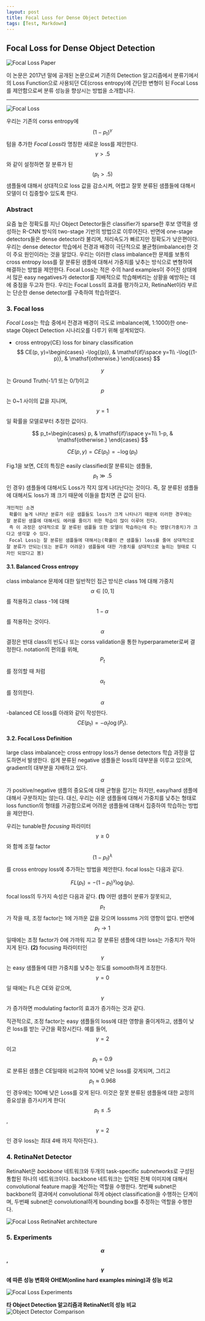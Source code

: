 ```yaml
---
layout: post
title: Focal Loss for Dense Object Detection
tags: [Test, Markdown]
---
```


## Focal Loss for Dense Object Detection

![Focal Loss Paper](https://github.com/uk-kim/uk-kim.github.io/blob/master/_posts/2018-12-07-Focal-loss-for-dense-object-detection/focal_loss_paper.png?raw=true)

이 논문은 2017년 말에 공개된 논문으로써 기존의 Detection 알고리즘에서 분류기에서의 Loss Function으로 사용되던 CE(cross entropy)에 간단한 변형이 된 Focal Loss를 제안함으로써 분류 성능을 향상시는 방법을 소개합니다.

---

![Focal Loss](https://github.com/uk-kim/uk-kim.github.io/blob/master/_posts/2018-12-07-Focal-loss-for-dense-object-detection/ce_fl_compare_along_gamma.png?raw=true)

우리는 기존의 corss entropy에 $$(1-p_t)^\gamma$$ 텀을 추가한 <i>Focal Loss</i>라 명칭한 새로운 loss를 제안한다. $$\gamma > .5$$ 와 같이 설정하면 잘 분류가 된 $$(p_t > .5)$$ 샘플들에 대해서 상대적으로 loss 값을 감소시켜, 어렵고 잘못 분류된 샘플들에 대해서 모델이 더 집중할수 있도록 한다.

### Abstract
요즘 높은 정확도를 지닌 Object Detector들은 classifier가 sparse한 후보 영역을 생성하는 R-CNN 방식의 two-stage 기반의 방법으로 이루어진다. 반면에 one-stage detectors들은 dense detector라 불리며, 처리속도가 빠르지만 정확도가 낮은편이다.
우리는 dense detector 학습에서 전경과 배경이 극단적으로 불균형(imbalance)한 것이 주요 원인이라는 것을 알았다.
우리는 이러한 class imbalance한 문제를 보통의 cross entropy loss를 잘 분류된 샘플에 대해서 가중치를 낮추는 방식으로 변형하여 해결하는 방법을 제안한다.
Focal Loss는 적은 수의 hard examples이 주어진 상태에서 많은 easy negatives가 detector를 지배적으로 학습해버리는 상황을 예방하는 데에 중점을 두고자 한다.
우리는 Focal Loss의 효과를 평가하고자, RetinaNet이라 부르는 단순한 dense detector를 구축하여 학습하였다.


### 3. Focal loss
<i>Focal Loss</i>는 학습 중에서 전경과 배경이 극도로 imbalance(예, 1:1000)한 one-stage Object Detection 시나리오를 다루기 위해 설계되었다.

* cross entropy(CE) loss for binary classification
$$
CE(p, y)=\begin{cases}
-\log{(p)}, & \mathsf{if}\space y=1\\
-\log{(1-p)}, & \mathsf{otherwise.}
\end{cases}
$$

$$y$$는 Ground Truth(-1/1 또는 0/1)이고 $$p$$는 0~1 사이의 값을 지니며, $$y=1$$일 확률을 모델로부터 추정한 값이다.

$$
p_t=\begin{cases}
p, & \mathsf{if}\space y=1\\
1-p, & \mathsf{otherwise.}
\end{cases}
$$

$$CE(p,y)=CE(p_t)=-\log{(p_t)}$$

Fig.1을 보면, CE의 특징은 easily classified(잘 분류되는 샘플들, $$p_t \gg .5$$인 경우) 샘플들에 대해서도 Loss가 작지 않게 나타난다는 것이다. 즉, 잘 분류된 샘플들에 대해서도 loss가 꽤 크기 때문에 이들을 합치면 큰 값이 된다.
```
개인적인 소견
 확률이 높게 나타난 분류가 쉬운 샘플들도 loss가 크게 나타나기 때문에 이러한 경우에는 잘 분류된 샘플에 대해서도 에러를 줄이기 위한 학습이 많이 이루어 진다.
 즉 이 과정은 상대적으로 잘 분류된 샘플들 또한 모델이 학습하는데 주는 영향(가중치)가 크다고 생각할 수 있다.
 Focal Loss는 잘 분류된 샘플들에 대해서는(확률이 큰 샘플들) loss를 줄여 상대적으로 잘 분류가 안되는(또는 분류가 어려운) 샘플들에 대한 가중치를 상대적으로 높히는 형태로 디자인 되었다고 봄)
```

#### 3.1. Balanced Cross entropy
class imbalance 문제에 대한 일반적인 접근 방식은 class 1에 대해 가중치 $$\alpha \in{[0, 1]}$$를 적용하고 class -1에 대해 $$1-\alpha$$를 적용하는 것이다. $$\alpha$$ 결정은 반대 class의 빈도나 또는 corss validation을 통한 hyperparameter로써 결정한다. notation의 편의를 위해, $$P_t$$를 정의할 때 처럼 $$\alpha_t$$를 정의한다.
$$\alpha$$-balanced CE loss를 아래와 같이 작성한다.
$$
CE(p_t)=-\alpha_t \log{(P_t)}.
$$

#### 3.2. Focal Loss Definition
large class imbalance는 cross entropy loss가 dense detectors 학습 과정을 압도하면서 발생한다. 쉽게 분류된 negative 샘플들은 loss의 대부분을 이루고 있으며, gradient의 대부분을 지배하고 있다.

$$\alpha$$ 가 positive/negative 샘플의 중요도에 대해 균형을 잡기는 하지만, easy/hard 샘플에 대해서 구분하지는 않는다.
대신, 우리는 쉬운 샘플들에 대해서 가중치를 낮추는 형태로 loss function의 형태를 가공함으로써 어려운 샘플들에 대해서 집중하여 학습하는 방법을 제안한다.

우리는 tunable한 <i>focusing</i> 파라미터 $$\gamma \geq 0$$와 함께 조절 factor $$(1-p_t)^\lambda$$를 cross entropy loss에 추가하는 방법을 제안한다. focal loss는 다음과 같다.

$$
FL(p_t)=-(1-p_t)^\gamma \log{(p_t)}.
$$


focal loss의 두가지 속성은 다음과 같다.
<b>(1)</b> 어떤 샘플이 분류가 잘못되고, $$p_t$$가 작을 때, 조정 factor는 1에 가까운 값을 갖으며 losssms 거의 영향이 없다. 반면에 $$p_t \rightarrow 1$$일때에는 조정 factor가 0에 가까워 지고 잘 분류된 샘플에 대한 loss는 가중치가 작아지게 된다.
<b>(2)</b> focusing 파라미터인 $$\gamma$$는 easy 샘플들에 대한 가중치를 낮추는 정도를 somooth하게 조정한다. $$\gamma = 0$$일 때에는 FL은 CE와 같으며, $$\gamma$$가 증가하면 modulating factor의 효과가 증가하는 것과 같다.

직관적으로, 조정 factor는 easy 샘플들의 loss에 대한 영향을 줄이게하고, 샘플이 낮은 loss를 받는 구간을 확장시킨다. 예를 들어, $$\gamma=2$$이고 $$p_t=0.9$$로 분류된 샘플은 CE일때와 비교하여 100배 낮은 loss를 갖게되며, 그리고 $$p_t \approx0.968$$인 경우에는 100배 낮은 Loss를 갖게 된다. 이것은 잘못 분류된 샘플들에 대한 교정의 중요성을 증가시키게 한다($$p_t \leq.5$$, $$\gamma=2$$인 경우 loss는 최대 4배 까지 작아진다.).

### 4. RetinaNet Detector

RetinaNet은 <i>backbone</i> 네트워크와 두개의 task-specific <i>subnetworks</i>로 구성된 통합된 하나의 네트워크이다. backbone 네트워크는 입력된 전체 이미지에 대해서 convolutional feature map을 계산하는 역할을 수행한다. 첫번째 subnet은 backbone의 결과에서 convolutional 하게 object classification을 수행하는 단계이며, 두번째 subnet은 convolutional하게 bounding box를 추정하는 역할을 수행한다.

![Focal Loss RetinaNet architecture](https://github.com/uk-kim/uk-kim.github.io/blob/master/_posts/2018-12-07-Focal-loss-for-dense-object-detection/retinanet_architecture.png?raw=true)

### 5. Experiments

<b>$$\alpha$$, $$\gamma$$에 따른 성능 변화와 OHEM(online hard examples mining)과 성능 비교</b>

![Focal Loss Experiments](https://github.com/uk-kim/uk-kim.github.io/blob/master/_posts/2018-12-07-Focal-loss-for-dense-object-detection/experiment_compair.png?raw=true)


<b>타 Object Detection 알고리즘과 RetinaNet의 성능 비교</b>
![Object Detector Comparison](https://github.com/uk-kim/uk-kim.github.io/blob/master/_posts/2018-12-07-Focal-loss-for-dense-object-detection/object_detector_compare.png?raw=true)
